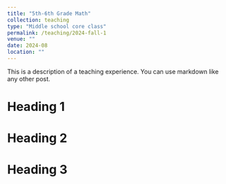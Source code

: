 ```yaml
---
title: "5th-6th Grade Math"
collection: teaching
type: "Middle school core class"
permalink: /teaching/2024-fall-1
venue: ""
date: 2024-08
location: ""
---
```


This is a description of a teaching experience. You can use markdown like any other post.

Heading 1
======

Heading 2
======

Heading 3
======
